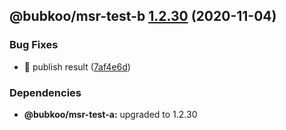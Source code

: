 ## @bubkoo/msr-test-b [1.2.30](https://github.com/bubkoo/monorepo-semantic-release/compare/@bubkoo/msr-test-b@1.2.29...@bubkoo/msr-test-b@1.2.30) (2020-11-04)


### Bug Fixes

* 🐛 publish result ([7af4e6d](https://github.com/bubkoo/monorepo-semantic-release/commit/7af4e6d67050ab70313ba0ed69999abf7f79bd49))





### Dependencies

* **@bubkoo/msr-test-a:** upgraded to 1.2.30
